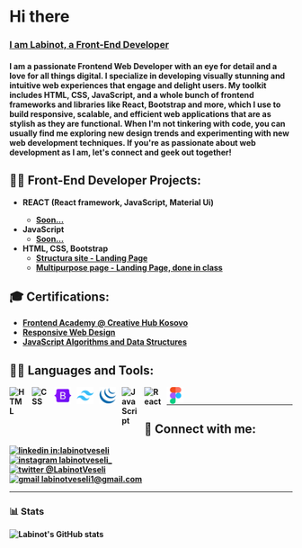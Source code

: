 <h1>Hi there<br> 
<h3><a href="https://github.com/labinotveseli">I am Labinot, a Front-End Developer</a></h3>
<h4>I am a passionate Frontend Web Developer with an eye for detail and a love for all things digital. I specialize in developing visually stunning and intuitive web experiences that engage and delight users. My toolkit includes HTML, CSS, JavaScript, and a whole bunch of frontend frameworks and libraries like React, Bootstrap and more, which I use to build responsive, scalable, and efficient web applications that are as stylish as they are functional. When I'm not tinkering with code, you can usually find me exploring new design trends and experimenting with new web development techniques. If you're as passionate about web development as I am, let's connect and geek out together!</h4>

<h2>👨‍💻 Front-End Developer Projects:</h2>

- <b>REACT (React framework, JavaScript, Material Ui)</b><b>
  - [Soon...](https://github.com/labinotveseli)
- <b>JavaScript</b>
  - [Soon...](https://github.com/labinotveseli)
- <b>HTML, CSS, Bootstrap</b>
  - [Structura site - Landing Page](https://github.com/labinotveseli/structura)
  - [Multipurpose page - Landing Page, done in class](https://github.com/labinotveseli/multipurposepage)

<h2>🎓 Certifications:</h2>

- [Frontend Academy @ Creative Hub Kosovo]()
- [Responsive Web Design](https://www.freecodecamp.org/certification/labinotveseli94/responsive-web-design)
- [JavaScript Algorithms and Data Structures](https://www.freecodecamp.org/certification/labinotveseli94/javascript-algorithms-and-data-structures)

  
<h2>👨‍💻 Languages and Tools:</h2>

<img align="left" alt="HTML" width="30px" style="padding-right:10px;" src="https://cdn.jsdelivr.net/gh/devicons/devicon/icons/html5/html5-plain.svg" />
<img align="left" alt="CSS" width="30px" style="padding-right:10px;" src="https://cdn.jsdelivr.net/gh/devicons/devicon/icons/css3/css3-plain.svg" />
<img align="left" alt="Bootstrap" width="30px" style="padding-right:10px;" src="https://github.com/devicons/devicon/blob/v2.15.1/icons/bootstrap/bootstrap-original.svg" />
<img align="left" alt="Tailwind" width="30px" style="padding-right:10px;" src="https://raw.githubusercontent.com/devicons/devicon/v2.15.1/icons/tailwindcss/tailwindcss-plain.svg" />
<img align="left" alt="jQuery" width="30px" style="padding-right:10px;" src="https://raw.githubusercontent.com/devicons/devicon/v2.15.1/icons/jquery/jquery-original.svg" />
<img align="left" alt="JavaScript" width="30px" style="padding-right:10px;" src="https://cdn.jsdelivr.net/gh/devicons/devicon/icons/javascript/javascript-plain.svg" />
<img align="left" alt="React" width="30px" style="padding-right:10px;" src="https://cdn.jsdelivr.net/gh/devicons/devicon/icons/react/react-original.svg" />
<img align="left" alt="Figma" width="30px" style="padding-right:10px;" src="https://raw.githubusercontent.com/devicons/devicon/v2.15.1/icons/figma/figma-original.svg" /><br/>
<hr>
  
<h2> 🤳 Connect with me:</h2>

<p align="left"> <a href="https://www.linkedin.com/in/labinotveseli/" target="_blank" rel="noreferrer"> <img src="https://cdn.jsdelivr.net/npm/simple-icons@v3/icons/linkedin.svg" alt="linkedin" width="24px"/> in:labinotveseli</a><br> <a href="https://www.instagram.com/labinotveseli_/" target="_blank" rel="noreferrer"> <img src="https://cdn.jsdelivr.net/npm/simple-icons@v3/icons/instagram.svg" alt="instagram" width="24px"/> labinotveseli_</a><br> <a href="https://twitter.com/LabinotVeseli" target="_blank" rel="noreferrer"> <img src="https://cdn.jsdelivr.net/npm/simple-icons@v3/icons/twitter.svg" alt="twitter" width="24px"/> @LabinotVeseli</a><br/> <a href="mailto:labinotveseli1@gmail.com" target="_blank" rel="noreferrer"> <img src="https://cdn.jsdelivr.net/npm/simple-icons@v3/icons/gmail.svg" alt="gmail" width="24px"/> labinotveseli1@gmail.com</a> </p>
  
<hr>

### 📊 Stats

![Labinot's GitHub stats](https://github-readme-stats.vercel.app/api?username=labinotveseli&show_icons=true&theme=gruvbox)
<!-- ![GitHub Streak](https://streak-stats.demolab.com?user=labinotveseli&theme=gruvbox&border_radius=4.5) -->

